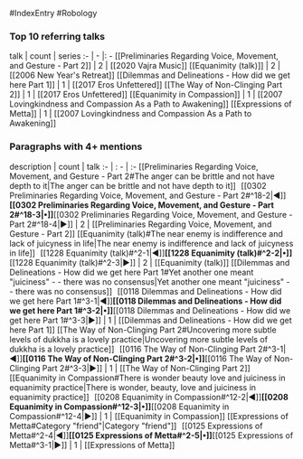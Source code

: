 #IndexEntry #Robology

### Top 10 referring talks
talk | count | series
:- | - |: -
[[Preliminaries Regarding Voice, Movement, and Gesture - Part 2]] | 2 | [[2020 Vajra Music]]
[[Equanimity (talk)]] | 2 | [[2006 New Year's Retreat]]
[[Dilemmas and Delineations - How did we get here Part 1]] | 1 | [[2017 Eros Unfettered]]
[[The Way of Non-Clinging Part 2]] | 1 | [[2017 Eros Unfettered]]
[[Equanimity in Compassion]] | 1 | [[2007 Lovingkindness and Compassion As a Path to Awakening]]
[[Expressions of Metta]] | 1 | [[2007 Lovingkindness and Compassion As a Path to Awakening]]

### Paragraphs with 4+ mentions
description | count | talk
:- | : - | :-
[[Preliminaries Regarding Voice, Movement, and Gesture - Part 2#The anger can be brittle and not have depth to it\|The anger can be brittle and not have depth to it]] &nbsp;&nbsp;[[0302 Preliminaries Regarding Voice, Movement, and Gesture - Part 2#^18-2\|◀]]**[[0302 Preliminaries Regarding Voice, Movement, and Gesture - Part 2#^18-3\|•]]**[[0302 Preliminaries Regarding Voice, Movement, and Gesture - Part 2#^18-4\|▶]] | 2 | [[Preliminaries Regarding Voice, Movement, and Gesture - Part 2]]
[[Equanimity (talk)#The near enemy is indifference and lack of juicyness in life\|The near enemy is indifference and lack of juicyness in life]] &nbsp;&nbsp;[[1228 Equanimity (talk)#^2-1\|◀]]**[[1228 Equanimity (talk)#^2-2\|•]]**[[1228 Equanimity (talk)#^2-3\|▶]] | 2 | [[Equanimity (talk)]]
[[Dilemmas and Delineations - How did we get here Part 1#Yet another one meant "juiciness" - - there was no consensus\|Yet another one meant "juiciness" - - there was no consensus]] &nbsp;&nbsp;[[0118 Dilemmas and Delineations - How did we get here Part 1#^3-1\|◀]]**[[0118 Dilemmas and Delineations - How did we get here Part 1#^3-2\|•]]**[[0118 Dilemmas and Delineations - How did we get here Part 1#^3-3\|▶]] | 1 | [[Dilemmas and Delineations - How did we get here Part 1]]
[[The Way of Non-Clinging Part 2#Uncovering more subtle levels of dukkha is a lovely practice\|Uncovering more subtle levels of dukkha is a lovely practice]] &nbsp;&nbsp;[[0116 The Way of Non-Clinging Part 2#^3-1\|◀]]**[[0116 The Way of Non-Clinging Part 2#^3-2\|•]]**[[0116 The Way of Non-Clinging Part 2#^3-3\|▶]] | 1 | [[The Way of Non-Clinging Part 2]]
[[Equanimity in Compassion#There is wonder beauty love and juiciness in equanimity practice\|There is wonder, beauty, love and juiciness in equanimity practice]] &nbsp;&nbsp;[[0208 Equanimity in Compassion#^12-2\|◀]]**[[0208 Equanimity in Compassion#^12-3\|•]]**[[0208 Equanimity in Compassion#^12-4\|▶]] | 1 | [[Equanimity in Compassion]]
[[Expressions of Metta#Category "friend"\|Category "friend"]] &nbsp;&nbsp;[[0125 Expressions of Metta#^2-4\|◀]]**[[0125 Expressions of Metta#^2-5\|•]]**[[0125 Expressions of Metta#^3-1\|▶]] | 1 | [[Expressions of Metta]]

